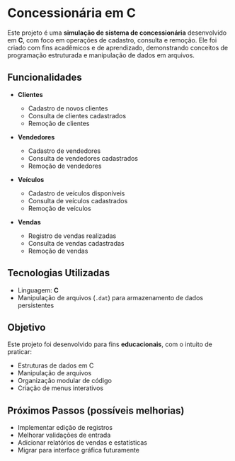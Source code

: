 # Concessionária em C  

Este projeto é uma **simulação de sistema de concessionária** desenvolvido em **C**, com foco em operações de cadastro, consulta e remoção. Ele foi criado com fins acadêmicos e de aprendizado, demonstrando conceitos de programação estruturada e manipulação de dados em arquivos.  

## Funcionalidades  

- **Clientes**  
  - Cadastro de novos clientes  
  - Consulta de clientes cadastrados  
  - Remoção de clientes  

- **Vendedores**  
  - Cadastro de vendedores  
  - Consulta de vendedores cadastrados  
  - Remoção de vendedores  

- **Veículos**  
  - Cadastro de veículos disponíveis  
  - Consulta de veículos cadastrados  
  - Remoção de veículos  

- **Vendas**  
  - Registro de vendas realizadas  
  - Consulta de vendas cadastradas  
  - Remoção de vendas  

## Tecnologias Utilizadas  

- Linguagem: **C**  
- Manipulação de arquivos (`.dat`) para armazenamento de dados persistentes  

## Objetivo  

Este projeto foi desenvolvido para fins **educacionais**, com o intuito de praticar:  
- Estruturas de dados em C  
- Manipulação de arquivos  
- Organização modular de código  
- Criação de menus interativos  

## Próximos Passos (possíveis melhorias)  

- Implementar edição de registros  
- Melhorar validações de entrada  
- Adicionar relatórios de vendas e estatísticas  
- Migrar para interface gráfica futuramente
